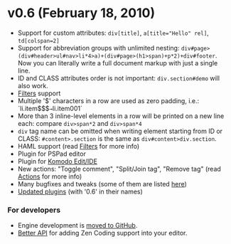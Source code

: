 # v0.6 (February 18, 2010) #
  * Support for custom attributes: `div[title]`, `a[title="Hello" rel]`, `td[colspan=2]`
  * Support for abbreviation groups with unlimited nesting: `div#page>(div#header>ul#nav>li*4>a)+(div#page>(h1>span)+p*2)+div#footer`. Now you can literally write a full document markup with just a single line.
  * ID and CLASS attributes order is not important: `div.section#demo` will also work.
  * [Filters](Filters.md) support
  * Multiple '$' characters in a row are used as zero padding, i.e.: `li.item$$$` → `li.item001`
  * More than 3 inline-level elements in a row will be printed on a new line each: compare `div>span*2` and `div>span*4`
  * `div` tag name can be omitted when writing element starting from ID or CLASS: `#content>.section` is the same as `div#content>div.section`.
  * HAML support (read [Filters](Filters.md) for more info)
  * Plugin for PSPad editor
  * Plugin for [Komodo Edit/IDE](http://community.activestate.com/xpi/zen-coding)
  * New actions: "Toggle comment", "Split/Join tag", "Remove tag" (read [Actions](Actions.md) for more info)
  * Many bugfixes and tweaks (some of them are listed [here](http://code.google.com/p/zen-coding/issues/list?can=1&q=label%3AMilestone-0.6%20status%3AFixed%2CDone))
  * [Updated plugins](http://code.google.com/p/zen-coding/downloads/list) (with '0.6' in their names)

### For developers ###
  * Engine development is [moved to GitHub](http://github.com/sergeche/zen-coding).
  * [Better API](http://wiki.github.com/sergeche/zen-coding/plugin-howto) for adding Zen Coding support into your editor.


